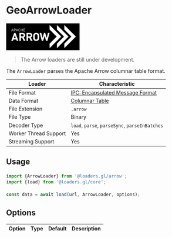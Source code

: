 # GeoArrowLoader

![arrow-logo](../images/apache-arrow-small.png)

> The Arrow loaders are still under development.

The `ArrowLoader` parses the Apache Arrow columnar table format.

| Loader                | Characteristic                                                            |
| --------------------- | ------------------------------------------------------------------------- |
| File Format           | [IPC: Encapsulated Message Format](https://arrow.apache.org/docs/format/Columnar.html#serialization-and-interprocess-communication-ipc) |
| Data Format           | [Columnar Table](/docs/specifications/category-table)                     |
| File Extension        | `.arrow`                                                                  |
| File Type             | Binary                                                                    |
| Decoder Type          | `load`, `parse`, `parseSync`, `parseInBatches`                            |
| Worker Thread Support | Yes                                                                       |
| Streaming Support     | Yes                                                                       |

## Usage

```typescript
import {ArrowLoader} from '@loaders.gl/arrow';
import {load} from '@loaders.gl/core';

const data = await load(url, ArrowLoader, options);
```

## Options

| Option | Type | Default | Description |
| ------ | ---- | ------- | ----------- |
